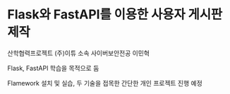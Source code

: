 # Flask와 FastAPI를 이용한 사용자 게시판 제작

산학협력프로젝트 (주)이튜 소속 사이버보안전공 이민혁

Flask, FastAPI 학습을 목적으로 둠

Flamework 설치 및 실습, 두 기술을 접목한 간단한 개인 프로젝트 진행 예정
